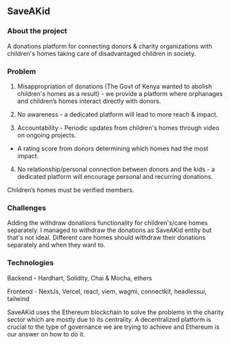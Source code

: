 ## SaveAKid

### About the project

A donations platform for connecting donors & charity organizations with children's homes taking care of disadvantaged children in society.

### Problem

1. Misappropriation of donations (The Govt of Kenya wanted to abolish children's homes as a result) - we provide a platform where orphanages and children’s homes interact directly with donors.

2. No awareness - a dedicated platform will lead to more reach & impact.

3. Accountability - Periodic updates from children's homes through video on ongoing projects.

- A rating score from donors determining which homes had the most impact.

4. No relationship/personal connection between donors and the kids - a dedicated platform will encourage personal and recurring donations.

Children’s homes must be verified members.

### Challenges

Adding the withdraw donations functionality for children's/care homes separately. I managed to withdraw the donations as SaveAKid entity but that's not ideal. Different care homes should withdraw their donations separately and when they want to.

### Technologies

Backend - Hardhart, Solidity, Chai & Mocha, ethers

Frontend - NextJs, Vercel, react, viem, wagmi, connectkit, headlessui, tailwind

SaveAKid uses the Ethereum blockchain to solve the problems in the charity sector which are mostly due to its centrality. A decentralized platform is crucial to the type of governance we are trying to achieve and Ethereum is our answer on how to do it.
